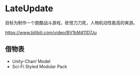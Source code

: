 # LateUpdate
目标为制作一个跑酷战斗游戏，砍怪刀刀死，人物机动性能高的爽游。

https://www.bilibili.com/video/BV1bM411D7Ju

## 借物表
* Unity-Chan! Model
* Sci-Fi Styled Modular Pack
